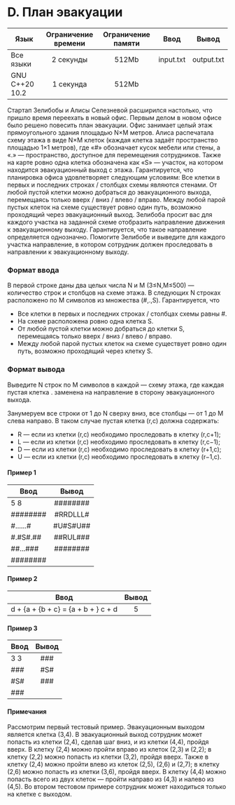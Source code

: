 # D. План эвакуации
| Язык                    | Ограничение времени | Ограничение памяти |   Ввод    |   Вывод    |
|-------------------------|:-------------------:|:------------------:|:---------:|:----------:|
| Все языки               |      2 секунды      |       512Mb        | input.txt | output.txt |
| GNU C++20 10.2          |      1 секунда      |       512Mb        |           |            |
  
Стартап Зелибобы и Алисы Селезневой расширился настолько, что пришло время 
переехать в новый офис. Первым делом в новом офисе было решено повесить 
план эвакуации. Офис занимает целый этаж прямоугольного здания площадью N×M метров.
Алиса распечатала схему этажа в виде N×M клеток (каждая клетка задаёт пространство 
площадью 1×1 метров), где «#» обозначает кусок мебели или стены, а «.» — 
пространство, доступное для перемещения сотрудников.
Также на карте ровно одна клетка обозначена как «S» — участок, на котором 
находится эвакуационный выход с этажа.
Гарантируется, что планировка офиса удовлетворяет следующим условиям:
Все клетки в первых и последних строках / столбцах схемы являются стенами.
От любой пустой клетки можно добраться до эвакуационного выхода, перемещаясь 
только вверх / вниз / влево / вправо.
Между любой парой пустых клеток на схеме существует ровно один путь, 
возможно проходящий через эвакуационный выход.
Зелибоба просит вас для каждого участка на заданной схеме отобразить 
направление движения к эвакуационному выходу. Гарантируется, что такое 
направление определяется однозначно.
Помогите Зелибобе и выведите для каждого участка направление, в котором 
сотрудник должен проследовать в направлении к эвакуационному выходу.

### Формат ввода
В первой строке даны два целых числа N и M (3≤N,M≤500) — количество строк 
и столбцов на схеме этажа.
В следующих N строках расположено по M символов из множества (#,.,S).
Гарантируется, что

- Все клетки в первых и последних строках / столбцах схемы равны #.
- На схеме расположена ровно одна клетка S.
- От любой пустой клетки можно добраться до клетки S, перемещаясь только 
вверх / вниз / влево / вправо.
- Между любой парой пустых клеток на схеме существует ровно один путь, 
возможно проходящий через клетку S.

### Формат вывода
Выведите N строк по M символов в каждой — схему этажа, где каждая пустая клетка . заменена на направление в сторону эвакуационного выхода.

Занумеруем все строки от 1 до N сверху вниз, все столбцы — от 1 до M слева направо. В таком случае пустая клетка (r,c) должна содержать:
- R — если из клетки (r,c) необходимо проследовать в клетку (r,c+1);
- L — если из клетки (r,c) необходимо проследовать в клетку (r,c−1);
- D — если из клетки (r,c) необходимо проследовать в клетку (r+1,c);
- U — если из клетки (r,c) необходимо проследовать в клетку (r−1,c).

#### Пример 1
| Ввод      | Вывод    |
|-----------|:--------:|
| 5 8       | ######## |
| ########  | #RRDLLL# |
| #......#  | #U#S#U## |
| #.#S#.##  | ##RUL### |
| ##...###  | ######## |
| ########  |          |

#### Пример 2
| Ввод                                | Вывод |
|-------------------------------------|:-----:|
| d + {a + {b + c} = {a + b + } c + d |   5   |

#### Пример 3
| Ввод | Вывод |
|------|:-----:|
| 3 3  |  ###  |
| ###  |  #S#  |
| #S#  |  ###  |
| ###  |       |

#### Примечания
Рассмотрим первый тестовый пример.
Эвакуационным выходом является клетка (3,4).
В эвакуационный выход сотрудник может попасть из клетки (2,4), сделав шаг вниз, и из клетки (4,4), пройдя вверх.
В клетку (2,4) можно пройти вправо из клеток (2,3) и (2,2); в клетку (2,2) можно попасть из клетки (3,2), пройдя вверх.
Также в клетку (2,4) можно пройти влево из клеток (2,5), (2,6) и (2,7); в клетку (2,6) можно попасть из клетки (3,6), пройдя вверх.
В клетку (4,4) можно попасть всего из двух клеток — пройти направо из (4,3) и налево из (4,5).
Во втором тестовом примере сотрудник может находиться только на клетке с выходом. 